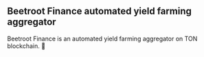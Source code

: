 ## Beetroot Finance automated yield farming aggregator

Beetroot Finance is an automated yield farming aggregator on TON blockchain. 💎
